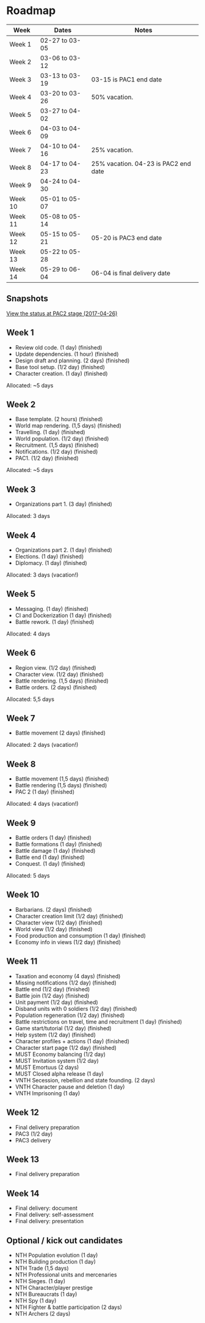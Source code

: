 # Roadmap

Week    | Dates          |  Notes
------- | -------------- | -----
Week 1  | 02-27 to 03-05 |
Week 2  | 03-06 to 03-12 |
Week 3  | 03-13 to 03-19 | 03-15 is PAC1 end date
Week 4  | 03-20 to 03-26 | 50% vacation.
Week 5  | 03-27 to 04-02 |
Week 6  | 04-03 to 04-09 |
Week 7  | 04-10 to 04-16 | 25% vacation.
Week 8  | 04-17 to 04-23 | 25% vacation. 04-23 is PAC2 end date
Week 9  | 04-24 to 04-30 |
Week 10 | 05-01 to 05-07 |
Week 11 | 05-08 to 05-14 |
Week 12 | 05-15 to 05-21 | 05-20 is PAC3 end date
Week 13 | 05-22 to 05-28 | 
Week 14 | 05-29 to 06-04 | 06-04 is final delivery date

## Snapshots

[View the status at PAC2 stage (2017-04-26)](https://github.com/jardiacaj/finem_imperii/blob/master/docs/5-PAC2.md)

## Week 1

 - Review old code. (1 day) (finished)
 - Update dependencies. (1 hour) (finished)
 - Design draft and planning. (2 days) (finished)
 - Base tool setup. (1/2 day) (finished)
 - Character creation. (1 day) (finished)

Allocated: ~5 days

## Week 2

 - Base template. (2 hours) (finished)
 - World map rendering. (1,5 days) (finished)
 - Travelling. (1 day) (finished)
 - World population. (1/2 day) (finished)
 - Recruitment. (1,5 days) (finished)
 - Notifications. (1/2 day) (finished)
 - PAC1. (1/2 day) (finished)

Allocated: ~5 days

## Week 3

 - Organizations part 1. (3 day) (finished)

Allocated: 3 days

## Week 4

 - Organizations part 2. (1 day) (finished)
 - Elections. (1 day) (finished)
 - Diplomacy. (1 day) (finished)

Allocated: 3 days (vacation!)

## Week 5

 - Messaging. (1 day) (finished)
 - CI and Dockerization (1 day) (finished)
 - Battle rework. (1 day) (finished)

Allocated: 4 days

## Week 6

 - Region view. (1/2 day) (finished)
 - Character view. (1/2 day) (finished)
 - Battle rendering. (1,5 days) (finished)
 - Battle orders. (2 days) (finished)

Allocated: 5,5 days

## Week 7 

 - Battle movement (2 days) (finished)

Allocated: 2 days (vacation!)

## Week 8

 - Battle movement (1,5 days) (finished)
 - Battle rendering (1,5 days) (finished)
 - PAC 2 (1 day) (finished)

Allocated: 4 days (vacation!)

## Week 9

 - Battle orders (1 day) (finished)
 - Battle formations (1 day) (finished)
 - Battle damage (1 day) (finished)
 - Battle end (1 day) (finished)
 - Conquest. (1 day) (finished)

Allocated: 5 days

## Week 10

 - Barbarians. (2 days) (finished)
 - Character creation limit (1/2 day) (finished)
 - Character view (1/2 day) (finished)
 - World view (1/2 day) (finished)
 - Food production and consumption (1 day) (finished)
 - Economy info in views (1/2 day) (finished)

## Week 11

 - Taxation and economy (4 days) (finished)
 - Missing notifications (1/2 day) (finished)
 - Battle end (1/2 day) (finished)
 - Battle join (1/2 day) (finished)
 - Unit payment (1/2 day) (finished)
 - Disband units with 0 soldiers (1/2 day) (finished)
 - Population regeneration (1/2 day) (finished)
 - Battle restrictions on travel, time and recruitment (1 day) (finished)
 - Game start/tutorial (1/2 day) (finished)
 - Help system (1/2 day) (finished)
 - Character profiles + actions (1 day) (finished)
 - Character start page (1/2 day) (finished)
 - MUST Economy balancing (1/2 day)
 - MUST Invitation system (1/2 day)
 - MUST Emortuus (2 days)
 - MUST Closed alpha release (1 day)
 - VNTH Secession, rebellion and state founding. (2 days)
 - VNTH Character pause and deletion (1 day)
 - VNTH Imprisoning (1 day)

## Week 12

 - Final delivery preparation
 - PAC3 (1/2 day)
 - PAC3 delivery

## Week 13

 - Final delivery preparation

## Week 14

 - Final delivery: document
 - Final delivery: self-assessment
 - Final delivery: presentation

## Optional / kick out candidates

 - NTH Population evolution (1 day)
 - NTH Building production (1 day)
 - NTH Trade (1,5 days)
 - NTH Professional units and mercenaries
 - NTH Sieges. (1 day)
 - NTH Character/player prestige
 - NTH Bureaucrats (1 day)
 - NTH Spy (1 day)
 - NTH Fighter & battle participation (2 days)
 - NTH Archers (2 days)
